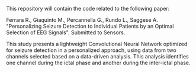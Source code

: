 This repository will contain the code related to the following paper:

Ferrara R., Giaquinto M., Percannella G., Rundo L., Saggese A. "Personalizing Seizure Detection to Individual Patients by an Optimal Selection of EEG Signals". Submitted to Sensors.

This study presents a lightweight Convolutional Neural Network optimized for seizure detection in a personalized approach, using data from two channels selected based on a data-driven analysis. This analysis identifies one channel during the ictal phase and another during the inter-ictal phase.